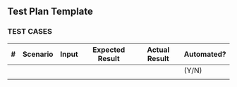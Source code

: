 ## Test Plan Template

### **TEST CASES**

| #   | Scenario | Input | Expected Result | Actual Result | Automated? |
| --- | -------- | ----- | --------------- | ------------- | ---------- |
|     |          |       |                 |               | (Y/N)      |
|     |          |       |                 |               |            |